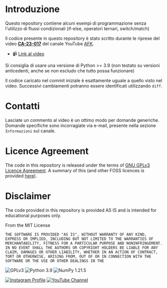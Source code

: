 # Introduzione

Questo repository contiene alcuni esempi di programmazione senza l'utilizzo di flussi condizionali (if-else, operatori ternari, switch/match)

Il codice presente in questo repository è stato scritto durante le riprese del video [**CA-23-017**](https://youtu.be/XgYWuYZwp3o) del canale YouTube [AFK](https://www.youtube.it/@valerio_afk).

* 📹 [Link al video](https://youtu.be/XgYWuYZwp3o)

Si consiglia di usare una versione di Python >= 3.9 (non testato su versioni
anticedenti, anche se non escludo che tutto possa funzionare)

Il codice caricato nel commit iniziale è esattamente uguale a quello visto nel video. Successivi cambiamenti potranno essere identificati utilizzando `diff`.

# Contatti

Lasciate un commento al video è un ottimo modo per domande generiche. Domande specifiche sono incorragiate via e-mail, presente nella sezione `Informazioni` sul canale.

# Licence Agreement

The code in this repository is released under the terms of [GNU GPLv3 Licence Agreement](https://www.gnu.org/licenses/gpl-3.0.html). A summary of this (and other FOSS licences is provided [here](https://en.wikipedia.org/wiki/Comparison_of_free_and_open-source_software_licenses)).

# Disclaimer

The code provided in this repository is provided AS IS and is intended for educational purposes only.

From the MIT License

`THE SOFTWARE IS PROVIDED "AS IS", WITHOUT WARRANTY OF ANY KIND, EXPRESS OR
IMPLIED, INCLUDING BUT NOT LIMITED TO THE WARRANTIES OF MERCHANTABILITY,
FITNESS FOR A PARTICULAR PURPOSE AND NONINFRINGEMENT. IN NO EVENT SHALL THE
AUTHORS OR COPYRIGHT HOLDERS BE LIABLE FOR ANY CLAIM, DAMAGES OR OTHER
LIABILITY, WHETHER IN AN ACTION OF CONTRACT, TORT OR OTHERWISE, ARISING FROM,
OUT OF OR IN CONNECTION WITH THE SOFTWARE OR THE USE OR OTHER DEALINGS IN THE`

![GPLv3](https://img.shields.io/badge/license-GPLv3-brightgreen) ![Python 3.9](https://img.shields.io/badge/python-3.9-blue) ![NumPy 1.21.5](https://img.shields.io/badge/numpy-1.21.5-green)

[![Instagram Profile](https://img.shields.io/badge/Instagram-%40valerio__afk-ff69b4)](https://www.instagram.com/valerio_afk/) [![YouTube Channel](https://img.shields.io/badge/YouTube-%40valerio__afk-red)](https://www.youtube.it/@valerio_afk)